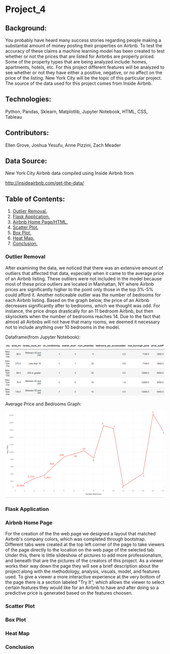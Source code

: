 # Project_4

## Background:

You probably have heard many success stories regarding people making a substantial amount of money posting their properties on Airbnb. To test the accuracy of these claims a machine learning model has been created to test whether or not the prices that are listed for Airbnbs are properly priced. Some of the property types that are being analyzed include: homes, apartments, hotels, etc. For this project different features will be analyzed to see whether or not they have either a positive, negative, or no affect on the price of the listing. New York City will be the topic of this particular project. The source of the data used for this project comes from Inside Airbnb.

## Technologies:

Python, Pandas, Sklearn, Matplotlib, Jupyter Notebook, HTML, CSS, Tableau 

## Contributors:

Ellen Grove, Joshua Yesufu, Anne Pizzini, Zach Meader

## Data Source:

New York City Airbnb data compiled using Inside Airbnb from

http://insideairbnb.com/get-the-data/

## Table of Contents:

1. [ Outlier Removal. ](#outlier)
2. [ Flask Application. ](#flask)
3. [ Airbnb Home Page/HTML. ](#airbnb_html)
4. [ Scatter Plot. ](#scatter_plot)
5. [ Box Plot. ](#box_plot)
6. [ Heat Map. ](#heat_map)
7. [ Conclusion. ](#conc)

<a name="outlier"></a>
### Outlier Removal

After examining the data, we noticed that there was an extensive amount of outliers that affected that data, especially when it came to the average price of an Airbnb listing. These outliers were not included in the model because most of these price outliers are located in Manhattan, NY where Airbnb prices are significantly higher to the point only those in the top 3%-5% could afford it. Another noticeable outlier was the number of bedrooms for each Airbnb listing. Based on the graph below, the price of an Airbnb decreases significantly after to bedrooms, which we thought was odd. For instance, the price drops drastically for an 11 bedroom Airbnb, but then skyrockets when the number of bedrooms reaches 14. Due to the fact that almost all Airbnbs will not have that many rooms, we deemed it necessary not to include anything over 10 bedrooms in the model.


Dataframe(from Jupyter Notebook):

![dataframe](./images/Outlier_Removal.PNG)


Average Price and Bedrooms Graph:

![bedrooms](./images/AveragePrice_and_Bedrooms.PNG)

<a name="flask"></a>
### Flask Application

<a name="airbnb_html"></a>
### Airbnb Home Page

For the creation of the the web page we designed a layout that matched Airbnb's company colors, which was completed through bootstrap. Different tabs were created at the top left corner of the page to take viewers of the page directly to the location on the web page of the selected tab. Under this, there is little slideshow of pictures to add more professionalism, and beneath that are the pictures of the creators of this project. As a viewer works their way down the page they will see a brief description about the project along with the methodology, analysis, visuals, model, and features used. To give a viewer a more interactive experience at the very bottom of the page there is a section labeled "Try It", which allows the viewer to select certain features they would like for an Airbnb to have and after doing so a predictive price is generated based on the features choosen.

<a name="scatter_plot"></a>
### Scatter Plot

<a name="box_plot"></a>
### Box Plot

<a name="heat_map"></a>
### Heat Map

<a name="conc"></a>
### Conclusion
